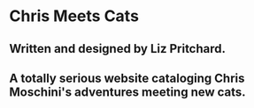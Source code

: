 # Chris Meets Cats
## Written and designed by Liz Pritchard. 
## A totally serious website cataloging Chris Moschini's adventures meeting new cats.